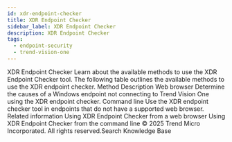 ```yaml
---
id: xdr-endpoint-checker
title: XDR Endpoint Checker
sidebar_label: XDR Endpoint Checker
description: XDR Endpoint Checker
tags:
  - endpoint-security
  - trend-vision-one
---
```


 XDR Endpoint Checker Learn about the available methods to use the XDR Endpoint Checker tool. The following table outlines the available methods to use the XDR endpoint checker. Method Description Web browser Determine the causes of a Windows endpoint not connecting to Trend Vision One using the XDR endpoint checker. Command line Use the XDR endpoint checker tool in endpoints that do not have a supported web browser. Related information Using XDR Endpoint Checker from a web browser Using XDR Endpoint Checker from the command line © 2025 Trend Micro Incorporated. All rights reserved.Search Knowledge Base